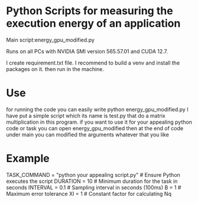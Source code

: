 # Python Scripts for measuring the execution energy of an application

Main script:energy_gpu_modified.py

Runs on all PCs with NVIDIA SMI version 565.57.01 and CUDA 12.7. 

I create requirement.txt file.
I recommend to build a venv and install the packages on it. then run in the machine.

# Use
for running the code you can easily write 
python energy_gpu_modified.py
I have put a simple script which its name is test.py that do a matrix multiplication in this program.
if you want to use it for your appealing python code or task you can open energy_gpu_modified then at the end of code under main
you can modified the arguments whatever that you like

# Example
 TASK_COMMAND = "python your appealing script.py"  # Ensure Python executes the script
    DURATION = 10  # Minimum duration for the task in seconds
    INTERVAL = 0.1  # Sampling interval in seconds (100ms)
    B = 1  # Maximum error tolerance
    XI = 1  # Constant factor for calculating Nq

